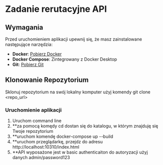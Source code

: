 # Zadanie rerutacyjne API

## Wymagania

Przed uruchomieniem aplikacji upewnij się, że masz zainstalowane następujące narzędzia:
- **Docker**: [Pobierz Docker](https://www.docker.com/products/docker-desktop)
- **Docker Compose**: Zintegrowany z Docker Desktop
- **Git**: [Pobierz Git](https://git-scm.com/downloads)

## Klonowanie Repozytorium

Sklonuj repozytorium na swój lokalny komputer
użyj komendy git clone <repo_url>

### Uruchomienie aplikacji
1. Uruchom command line
2. **za pomocą komędy cd dostan się do katalogu, w którym znajduję się Twoje repozytorium
3. **uruchom komendę docker-compose up --build
4. **uruchom przeglądarkę, przejdz do adresu http://localhost:10310/index.html
5. **API wyposażone jest w basic authenticaiton do autoryzacji użyj danych admin/password123
